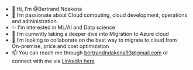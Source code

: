 - 👋 Hi, I’m @Bertrand Ndakena
- 👀 I’m passionate about Cloud computing, cloud development, operations and administration.
- ✨ I'm interested in ML/AI and Data science
- 🌱 I’m currently taking a deeper dive into Migration to Azure cloud
- 💞️ I’m looking to collaborate on the best way to migrate to cloud from On-premise, price and cost optimization
- 📫 You can reach me through bertrandndakena93@gmail.com or connect with me via [LinkedIn here](https://www.linkedin.com/in/bertrand-ndakena/)

<!---
ndakena/ndakena is a ✨ special ✨ repository because its `README.md` (this file) appears on your GitHub profile.
You can click the Preview link to take a look at your changes.
--->
